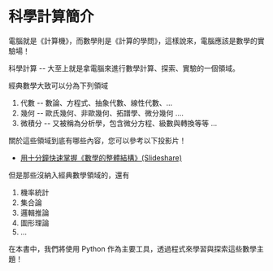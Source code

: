 # 科學計算簡介

電腦就是《計算機》，而數學則是《計算的學問》，這樣說來，電腦應該是數學的實驗場！

科學計算 -- 大至上就是拿電腦來進行數學計算、探索、實驗的一個領域。

經典數學大致可以分為下列領域

1. 代數 -- 數論、方程式、抽象代數、線性代數、...
2. 幾何 -- 歐氏幾何、非歐幾何、拓譜學、微分幾何 ....
3. 微積分 -- 又被稱為分析學，包含微分方程、級數與轉換等等 ...

關於這些領域到底有哪些內容，您可以參考以下投影片！

* [用十分鐘快速掌握《數學的整體結構》(Slideshare)](https://www.slideshare.net/ccckmit/ss-68579935)

但是那些沒納入經典數學領域的，還有

1. 機率統計
2. 集合論
3. 邏輯推論
4. 圖形理論
5. ...


在本書中，我們將使用 Python 作為主要工具，透過程式來學習與探索這些數學主題！


